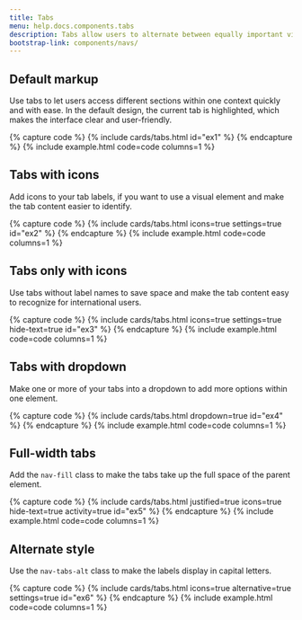 ```yaml
---
title: Tabs
menu: help.docs.components.tabs
description: Tabs allow users to alternate between equally important views within the same context. By dividing content into meaningful sections, they improve its organization and make it easy for users to navigate.
bootstrap-link: components/navs/
---
```



## Default markup

Use tabs to let users access different sections within one context quickly and with ease. In the default design, the current tab is highlighted, which makes the interface clear and user-friendly.

{% capture code %}
{% include cards/tabs.html id="ex1" %}
{% endcapture %}
{% include example.html code=code columns=1 %}


## Tabs with icons

Add icons to your tab labels, if you want to use a visual element and make the tab content easier to identify. 

{% capture code %}
{% include cards/tabs.html icons=true settings=true id="ex2" %}
{% endcapture %}
{% include example.html code=code columns=1 %}


## Tabs only with icons

Use tabs without label names to save space and make the tab content easy to recognize for international users. 

{% capture code %}
{% include cards/tabs.html icons=true settings=true hide-text=true id="ex3" %}
{% endcapture %}
{% include example.html code=code columns=1 %}


## Tabs with dropdown

Make one or more of your tabs into a dropdown to add more options within one element. 

{% capture code %}
{% include cards/tabs.html dropdown=true id="ex4" %}
{% endcapture %}
{% include example.html code=code columns=1 %}


## Full-width tabs

Add the `nav-fill` class to make the tabs take up the full space of the parent element.

{% capture code %}
{% include cards/tabs.html justified=true icons=true hide-text=true activity=true id="ex5" %}
{% endcapture %}
{% include example.html code=code columns=1 %}


## Alternate style

Use the `nav-tabs-alt` class to make the labels display in capital letters.

{% capture code %}
{% include cards/tabs.html icons=true alternative=true settings=true id="ex6" %}
{% endcapture %}
{% include example.html code=code columns=1 %}
